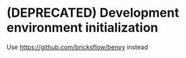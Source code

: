 # (DEPRECATED) Development environment initialization

Use https://github.com/bricksflow/benvy instead